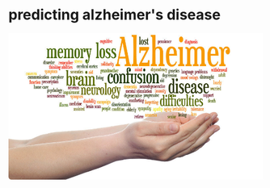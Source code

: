 # predicting alzheimer's disease<br>

<img src="images/alzheimer.jpg" alt="Healthy Vs Alzheimer's brains" >
